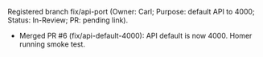 Registered branch fix/api-port (Owner: Carl; Purpose: default API to 4000; Status: In-Review; PR: pending link).
* Merged PR #6 (fix/api-default-4000): API default is now 4000. Homer running smoke test.

